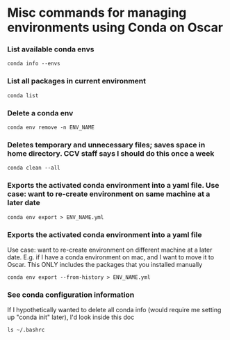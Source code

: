 # Misc commands for managing environments using Conda on Oscar

### List available conda envs
```conda info --envs```

### List all packages in current environment
```conda list```

### Delete a conda env
```conda env remove -n ENV_NAME```

### Deletes temporary and unnecessary files; saves space in home directory. CCV staff says I should do this once a week
```conda clean --all```

### Exports the activated conda environment into a yaml file. Use case: want to re-create environment on same machine at a later date
```conda env export > ENV_NAME.yml```

### Exports the activated conda environment into a yaml file
Use case: want to re-create environment on different machine at a later date.
E.g. if I have a conda environment on mac, and I want to move it to Oscar. This ONLY includes the packages that you installed manually

```conda env export --from-history > ENV_NAME.yml```

### See conda configuration information
If I hypothetically wanted to delete all conda info (would require me setting up "conda init" later), I'd look inside this doc

```ls ~/.bashrc```
